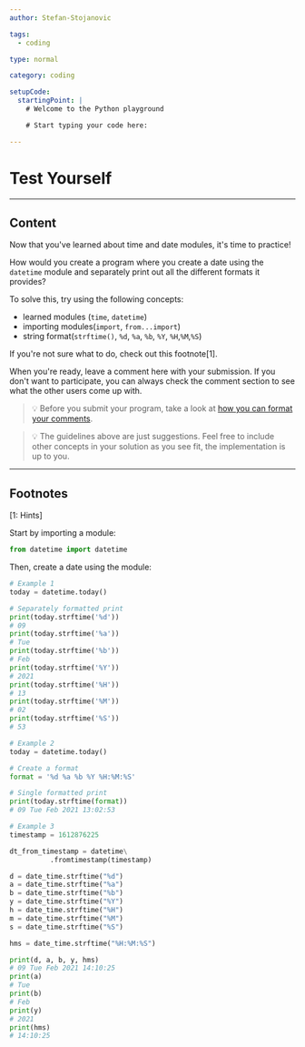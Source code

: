 ```yaml
---
author: Stefan-Stojanovic

tags:
  - coding

type: normal

category: coding

setupCode:
  startingPoint: |
    # Welcome to the Python playground

    # Start typing your code here:

---
```


# Test Yourself

---

## Content

Now that you've learned about time and date modules, it's time to practice!

How would you create a program where you create a date using the `datetime` module and separately print out all the different formats it provides?

To solve this, try using the following concepts:
- learned modules (`time`, `datetime`)
- importing modules(`import`, `from...import`)
- string format(`strftime()`, `%d`, `%a`, `%b`, `%Y`, `%H`,`%M`,`%S`)


If you're not sure what to do, check out this footnote[1].

When you're ready, leave a comment here with your submission. If you don't want to participate, you can always check the comment section to see what the other users come up with.

> 💡 Before you submit your program, take a look at [how you can format your comments](https://www.enki.com/glossary/general/markdown-formatting).

> 💡 The guidelines above are just suggestions. Feel free to include other concepts in your solution as you see fit, the implementation is up to you.


---

## Footnotes

[1: Hints]

Start by importing a module:

```python
from datetime import datetime
```

Then, create a date using the module:

```python
# Example 1
today = datetime.today()

# Separately formatted print
print(today.strftime('%d'))
# 09
print(today.strftime('%a'))
# Tue
print(today.strftime('%b'))
# Feb
print(today.strftime('%Y'))
# 2021
print(today.strftime('%H'))
# 13
print(today.strftime('%M'))
# 02
print(today.strftime('%S'))
# 53
```


```python
# Example 2
today = datetime.today()

# Create a format
format = '%d %a %b %Y %H:%M:%S'

# Single formatted print
print(today.strftime(format))
# 09 Tue Feb 2021 13:02:53
```

```python
# Example 3
timestamp = 1612876225

dt_from_timestamp = datetime\
          .fromtimestamp(timestamp)

d = date_time.strftime("%d")
a = date_time.strftime("%a")
b = date_time.strftime("%b")
y = date_time.strftime("%Y")
h = date_time.strftime("%H")
m = date_time.strftime("%M")
s = date_time.strftime("%S")

hms = date_time.strftime("%H:%M:%S")

print(d, a, b, y, hms)
# 09 Tue Feb 2021 14:10:25
print(a)
# Tue
print(b)
# Feb
print(y)
# 2021
print(hms)
# 14:10:25
```
